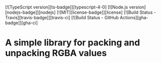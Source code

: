[![TypeScript version][ts-badge]][typescript-4-0]
[![Node.js version][nodejs-badge]][nodejs]
[![MIT][license-badge]][license]
[![Build Status - Travis][travis-badge]][travis-ci]
[![Build Status - GitHub Actions][gha-badge]][gha-ci]

# A simple library for packing and unpacking RGBA values
